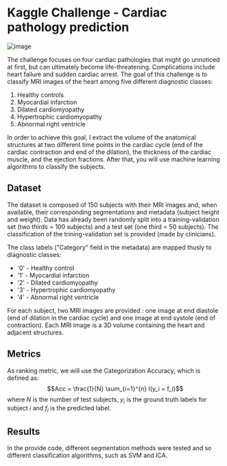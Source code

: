 # Kaggle Challenge - Cardiac pathology prediction

![image](https://github.com/liadsantos/challenge-cardiac-pathology-prediction/assets/115878785/d8073442-6489-4266-9ff1-02e955895e35)

The challenge focuses on four cardiac pathologies that might go unnoticed at first, but can ultimately become life-threatening. Complications include heart failure and sudden cardiac arrest.
The goal of this challenge is to classify MRI images of the heart among five different diagnostic classes:

1. Healthy controls
2. Myocardial infarction
3. Dilated cardiomyopathy
4. Hypertrophic cardiomyopathy
5. Abnormal right ventricle

In order to achieve this goal, I extract the volume of the anatomical structures at two different time points in the cardiac cycle (end of the cardiac contraction and end of the dilation), the thickness of the cardiac muscle, and the ejection fractions. After that, you will use machine learning algorithms to classify the subjects.

## Dataset
The dataset is composed of 150 subjects with their MRI images and, when available, their corresponding segmentations and metadata (subject height and weight). Data has already been randomly split into a training-validation set (two thirds = 100 subjects) and a test set (one third = 50 subjects). The classification of the trining-validation set is provided (made by clinicians). 

The class labels ("Category" field in the metadata) are mapped thusly to diagnostic classes:
- '0' - Healthy control
- '1' - Myocardial infarction
- '2' - Dilated cardiomyopathy
- '3' - Hypertrophic cardiomyopathy
- '4' - Abnormal right ventricle

For each subject, two MRI images are provided : one image at end diastole (end of dilation in the cardiac cycle) and one image at end systole (end of contraction). Each MRI image is a 3D volume containing the heart and adjacent structures.

## Metrics
As ranking metric, we will use the Categorization Accuracy, which is defined as:
$$Acc = \frac{1}{N} \sum_{i=1}^{n} I(y_i = f_i)$$
where $N$ is the number of test subjects, $y_i$ is the ground truth labels for subject $i$ and $f_i$ is the predicted label. 

## Results
In the provide code, different segmentation methods were tested and so different classification algorithms, such as SVM and ICA.
